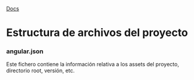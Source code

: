 [Docs](<https://angular.io/guide/file-structure>)

# Estructura de archivos del proyecto

### angular.json

Este fichero contiene la información relativa a los assets del proyecto, directorio root, versión, etc.

